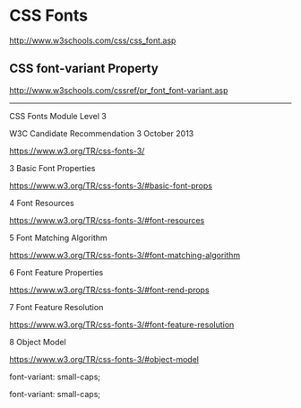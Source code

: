 # CSS Fonts  


http://www.w3schools.com/css/css_font.asp  




## CSS font-variant Property

http://www.w3schools.com/cssref/pr_font_font-variant.asp  


*********************************************************************



CSS Fonts Module Level 3

W3C Candidate Recommendation 3 October 2013


https://www.w3.org/TR/css-fonts-3/  






3 Basic Font Properties

https://www.w3.org/TR/css-fonts-3/#basic-font-props


4 Font Resources

https://www.w3.org/TR/css-fonts-3/#font-resources


5 Font Matching Algorithm

https://www.w3.org/TR/css-fonts-3/#font-matching-algorithm



6 Font Feature Properties

https://www.w3.org/TR/css-fonts-3/#font-rend-props


7 Font Feature Resolution

https://www.w3.org/TR/css-fonts-3/#font-feature-resolution


8 Object Model

https://www.w3.org/TR/css-fonts-3/#object-model






font-variant: small-caps;







font-variant: small-caps;







